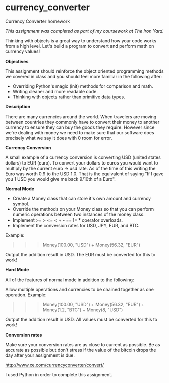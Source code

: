 # currency_converter
Currency Converter homework

_This assignment was completed as part of my coursework at The Iron Yard._

Thinking with objects is a great way to understand how your code works from a high level. Let's build a program to convert and perform math on currency values!

**Objectives**

This assignment should reinforce the object oriented programming methods we covered in class and you should feel more familiar in the following after:

- Overriding Python's magic (init) methods for comparison and math.
- Writing cleaner and more readable code.
- Thinking with objects rather than primitive data types.

**Description**

There are many currencies around the world. When travelers are moving between countries they commonly have to convert their money to another currency to ensure they can buy the goods they require. However since we're dealing with money we need to make sure that our software does precisely what we say it does with 0 room for error.

**Currency Conversion**

A small example of a currency conversion is converting USD (united states dollars) to EUR (euro). To convert your dollars to euros you would want to multiply by the current euro -> usd rate. As of the time of this writing the Euro was worth 0.9 to the USD 1.0. That is the equivalent of saying "If I gave you 1 USD you would give me back 9/10th of a Euro".

**Normal Mode**

- Create a Money class that can store it's own amount and currency symbol.
- Override the methods on your Money class so that you can perform numeric operations between two instances of the money class.
- Implement >= > <= < + - == != * operator overloads.
- Implement the conversion rates for USD, JPY, EUR, and BTC.

Example:

>>> Money(100.00, "USD") + Money(56.32, "EUR")

Output the addition result in USD. The EUR must be converted for this to work!

**Hard Mode**

All of the features of normal mode in addition to the following:

Allow multiple operations and currencies to be chained together as one operation.
Example:

>>> Money(100.00, "USD") + Money(56.32, "EUR") + Money(1.2, "BTC") + Money(8, "USD")

Output the addition result in USD. All values must be converted for this to work!

**Conversion rates**

Make sure your conversion rates are as close to current as possible. Be as accurate as possible but don't stress if the value of the bitcoin drops the day after your assignment is due.

http://www.xe.com/currencyconverter/convert/

I used Python in order to complete this assignment.

